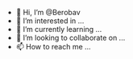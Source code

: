 - 👋 Hi, I’m @Berobav
- 👀 I’m interested in ...
- 🌱 I’m currently learning ...
- 💞️ I’m looking to collaborate on ...
- 📫 How to reach me ...

<!---
Berobav/Berobav is a ✨ special ✨ repository because its `README.md` (this file) appears on your GitHub profile.
You can click the Preview link to take a look at your changes.
--->
